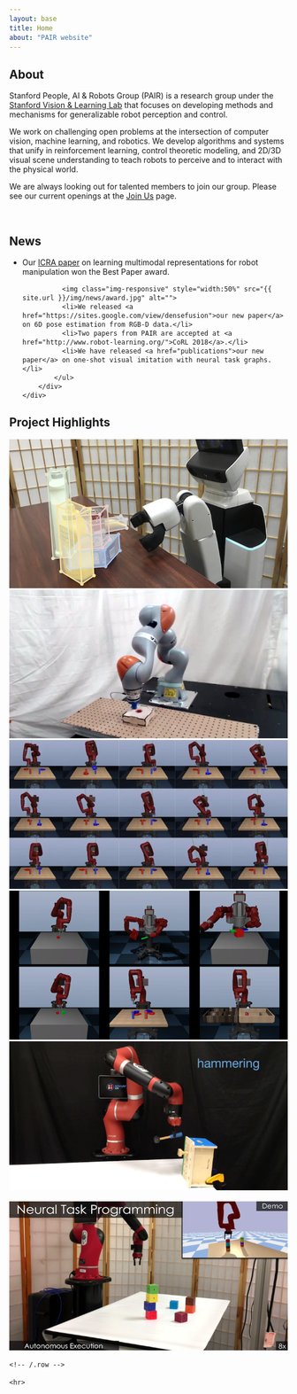 ```yaml
---
layout: base
title: Home
about: "PAIR website"
---
```


<div class="container">
  <!-- Page Content -->
  <div class="container">
    <div class="row mar-top-20">
      <div class="col-md-6 img-portfolio">
        <h2 class="page-header-dark">About</h2>
        <p>
            Stanford People, AI & Robots Group (PAIR) is a research group under the <a href="http://svl.stanford.edu">Stanford Vision & Learning Lab</a> that focuses on developing methods and mechanisms for generalizable robot perception and control.
        </p>
        <p>
            We work on challenging open problems at the intersection of computer vision, machine learning, and robotics. We develop algorithms and systems that unify in reinforcement learning, control theoretic modeling, and 2D/3D visual scene understanding to teach robots to perceive and to interact with the physical world.
        </p>
        <p>
            We are always looking out for talented members to join our group. Please see our current openings at the <a href="{{ site.url }}/join">Join Us</a> page.
        </p>
      </div>
      <div class="col-md-6">
          <a href="{{ site.url }}/img/jumbotron/group_original.jpg">
            <img class="img-responsive" src="{{ site.url }}/img/jumbotron/group.jpg" alt="">
          </a>
      </div>
    </div>
  </div>

  <div class="container">
    <!-- Portfolio Section -->
    <div class="row">
        <div class="col-lg-12">
            <h2 class="page-header">News</h2>
            <ul class="news-list">
              <li>Our <a href="https://sites.google.com/view/visionandtouch">ICRA paper</a> on learning multimodal representations for robot manipulation won the Best Paper award.</li>
              
              <img class="img-responsive" style="width:50%" src="{{ site.url }}/img/news/award.jpg" alt="">
              <li>We released <a href="https://sites.google.com/view/densefusion">our new paper</a> on 6D pose estimation from RGB-D data.</li>
              <li>Two papers from PAIR are accepted at <a href="http://www.robot-learning.org/">CoRL 2018</a>.</li>
              <li>We have released <a href="publications">our new paper</a> on one-shot visual imitation with neural task graphs.</li>
            </ul>
        </div>
    </div>
  </div>

  <div class="container">
    <!-- Portfolio Section -->
    <div class="row">
        <div class="col-lg-12">
            <h2 class="page-header">Project Highlights</h2>
        </div>
        <div class="col-md-4 mar-bot-25">
            <a href="https://sites.google.com/view/densefusion">
              <img class="img-responsive img-hover" src="./img/project_thumbs/750x400/6dof_pose.png" alt="">
            </a>
        </div>
        <div class="col-md-4 mar-bot-25">
            <a href="https://sites.google.com/view/visionandtouch">
              <img class="img-responsive img-hover" src="./img/project_thumbs/750x400/multimodal.png" alt="">
            </a>
        </div>
        <div class="col-md-4 mar-bot-25">
            <a href="http://roboturk.stanford.edu">
              <img class="img-responsive img-hover" src="./img/project_thumbs/750x400/roboturk.png" alt="">
            </a>
        </div>
        <div class="col-md-4 mar-bot-25">
            <a href="http://surreal.stanford.edu">
              <img class="img-responsive img-hover" src="./img/project_thumbs/750x400/surreal.png" alt="">
            </a>
        </div>
        <div class="col-md-4 mar-bot-25">
            <a href="https://sites.google.com/view/task-oriented-grasp">
                <img class="img-responsive img-hover" src="./img/project_thumbs/750x400/task_oriented_grasping.png" alt="">
            </a>
        </div>
        <br>
        <div class="col-md-4 mar-bot-25">
            <a href="https://stanfordvl.github.io/ntp/">
              <img class="img-responsive img-hover" src="./img/project_thumbs/750x400/neural_task_programming.png" alt="">
            </a>
        </div>
    </div>


    <!-- /.row -->

    <hr>

  </div>
<!-- /.container -->
</div>
